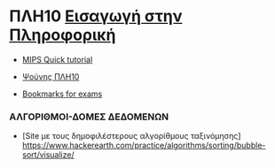 # ΠΛΗ10 [Εισαγωγή στην Πληροφορική](https://www.eap.gr/education/undergraduate/computer-science/topics/#eisagogi_stin_pliroforiki)

- [MIPS Quick tutorial](https://cdn.discordapp.com/attachments/633664293384224799/765607221219426354/MIPS_Quick_Tutorial.pdf)

- [Ψούνης ΠΛΗ10](http://www.psounis.gr/plh10.html)

- [Bookmarks for exams](https://cdn.discordapp.com/attachments/633664293384224799/720382165174714408/Bookmarks_for_exams.html)

### ΑΛΓΟΡΙΘΜΟΙ-ΔΟΜΕΣ ΔΕΔΟΜΕΝΩΝ ###

- [Site με τους δημοφιλέστερους αλγορίθμους ταξινόμησης] https://www.hackerearth.com/practice/algorithms/sorting/bubble-sort/visualize/
